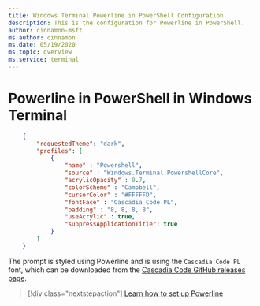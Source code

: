```yaml
---
title: Windows Terminal Powerline in PowerShell Configuration
description: This is the configuration for Powerline in PowerShell.
author: cinnamon-msft
ms.author: cinnamon
ms.date: 05/19/2020
ms.topic: overview
ms.service: terminal
---
```


# Powerline in PowerShell in Windows Terminal

```json
    {
        "requestedTheme": "dark",
        "profiles": [
            {
                "name" : "Powershell",
                "source" : "Windows.Terminal.PowershellCore",
                "acrylicOpacity" : 0.7,
                "colorScheme" : "Campbell",
                "cursorColor" : "#FFFFFD",
                "fontFace" : "Cascadia Code PL",
                "padding" : "8, 8, 8, 8",
                "useAcrylic" : true,
                "suppressApplicationTitle": true
            }
        ]
    }
```

The prompt is styled using Powerline and is using the `Cascadia Code PL` font, which can be downloaded from the [Cascadia Code GitHub releases page](https://github.com/microsoft/cascadia-code/releases).

> [!div class="nextstepaction"]
> [Learn how to set up Powerline](./../tutorials/powerline-setup.md)
